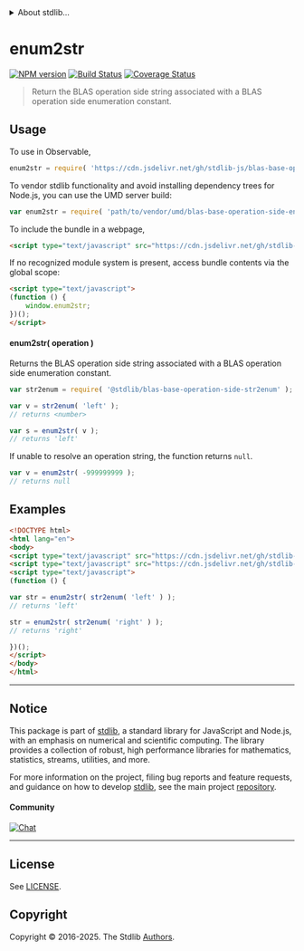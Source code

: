 <!--

@license Apache-2.0

Copyright (c) 2024 The Stdlib Authors.

Licensed under the Apache License, Version 2.0 (the "License");
you may not use this file except in compliance with the License.
You may obtain a copy of the License at

   http://www.apache.org/licenses/LICENSE-2.0

Unless required by applicable law or agreed to in writing, software
distributed under the License is distributed on an "AS IS" BASIS,
WITHOUT WARRANTIES OR CONDITIONS OF ANY KIND, either express or implied.
See the License for the specific language governing permissions and
limitations under the License.

-->


<details>
  <summary>
    About stdlib...
  </summary>
  <p>We believe in a future in which the web is a preferred environment for numerical computation. To help realize this future, we've built stdlib. stdlib is a standard library, with an emphasis on numerical and scientific computation, written in JavaScript (and C) for execution in browsers and in Node.js.</p>
  <p>The library is fully decomposable, being architected in such a way that you can swap out and mix and match APIs and functionality to cater to your exact preferences and use cases.</p>
  <p>When you use stdlib, you can be absolutely certain that you are using the most thorough, rigorous, well-written, studied, documented, tested, measured, and high-quality code out there.</p>
  <p>To join us in bringing numerical computing to the web, get started by checking us out on <a href="https://github.com/stdlib-js/stdlib">GitHub</a>, and please consider <a href="https://opencollective.com/stdlib">financially supporting stdlib</a>. We greatly appreciate your continued support!</p>
</details>

# enum2str

[![NPM version][npm-image]][npm-url] [![Build Status][test-image]][test-url] [![Coverage Status][coverage-image]][coverage-url] <!-- [![dependencies][dependencies-image]][dependencies-url] -->

> Return the BLAS operation side string associated with a BLAS operation side enumeration constant.

<!-- Section to include introductory text. Make sure to keep an empty line after the intro `section` element and another before the `/section` close. -->

<section class="intro">

</section>

<!-- /.intro -->

<!-- Package usage documentation. -->



<section class="usage">

## Usage

To use in Observable,

```javascript
enum2str = require( 'https://cdn.jsdelivr.net/gh/stdlib-js/blas-base-operation-side-enum2str@umd/browser.js' )
```

To vendor stdlib functionality and avoid installing dependency trees for Node.js, you can use the UMD server build:

```javascript
var enum2str = require( 'path/to/vendor/umd/blas-base-operation-side-enum2str/index.js' )
```

To include the bundle in a webpage,

```html
<script type="text/javascript" src="https://cdn.jsdelivr.net/gh/stdlib-js/blas-base-operation-side-enum2str@umd/browser.js"></script>
```

If no recognized module system is present, access bundle contents via the global scope:

```html
<script type="text/javascript">
(function () {
    window.enum2str;
})();
</script>
```

#### enum2str( operation )

Returns the BLAS operation side string associated with a BLAS operation side enumeration constant.

```javascript
var str2enum = require( '@stdlib/blas-base-operation-side-str2enum' );

var v = str2enum( 'left' );
// returns <number>

var s = enum2str( v );
// returns 'left'
```

If unable to resolve an operation string, the function returns `null`.

```javascript
var v = enum2str( -999999999 );
// returns null
```

</section>

<!-- /.usage -->

<!-- Package usage notes. Make sure to keep an empty line after the `section` element and another before the `/section` close. -->

<section class="notes">

</section>

<!-- /.notes -->

<!-- Package usage examples. -->

<section class="examples">

## Examples

<!-- eslint no-undef: "error" -->

```html
<!DOCTYPE html>
<html lang="en">
<body>
<script type="text/javascript" src="https://cdn.jsdelivr.net/gh/stdlib-js/blas-base-operation-side-str2enum@umd/browser.js"></script>
<script type="text/javascript" src="https://cdn.jsdelivr.net/gh/stdlib-js/blas-base-operation-side-enum2str@umd/browser.js"></script>
<script type="text/javascript">
(function () {

var str = enum2str( str2enum( 'left' ) );
// returns 'left'

str = enum2str( str2enum( 'right' ) );
// returns 'right'

})();
</script>
</body>
</html>
```

</section>

<!-- /.examples -->

<!-- Section to include cited references. If references are included, add a horizontal rule *before* the section. Make sure to keep an empty line after the `section` element and another before the `/section` close. -->

<section class="references">

</section>

<!-- /.references -->

<!-- Section for related `stdlib` packages. Do not manually edit this section, as it is automatically populated. -->

<section class="related">

</section>

<!-- /.related -->

<!-- Section for all links. Make sure to keep an empty line after the `section` element and another before the `/section` close. -->


<section class="main-repo" >

* * *

## Notice

This package is part of [stdlib][stdlib], a standard library for JavaScript and Node.js, with an emphasis on numerical and scientific computing. The library provides a collection of robust, high performance libraries for mathematics, statistics, streams, utilities, and more.

For more information on the project, filing bug reports and feature requests, and guidance on how to develop [stdlib][stdlib], see the main project [repository][stdlib].

#### Community

[![Chat][chat-image]][chat-url]

---

## License

See [LICENSE][stdlib-license].


## Copyright

Copyright &copy; 2016-2025. The Stdlib [Authors][stdlib-authors].

</section>

<!-- /.stdlib -->

<!-- Section for all links. Make sure to keep an empty line after the `section` element and another before the `/section` close. -->

<section class="links">

[npm-image]: http://img.shields.io/npm/v/@stdlib/blas-base-operation-side-enum2str.svg
[npm-url]: https://npmjs.org/package/@stdlib/blas-base-operation-side-enum2str

[test-image]: https://github.com/stdlib-js/blas-base-operation-side-enum2str/actions/workflows/test.yml/badge.svg?branch=main
[test-url]: https://github.com/stdlib-js/blas-base-operation-side-enum2str/actions/workflows/test.yml?query=branch:main

[coverage-image]: https://img.shields.io/codecov/c/github/stdlib-js/blas-base-operation-side-enum2str/main.svg
[coverage-url]: https://codecov.io/github/stdlib-js/blas-base-operation-side-enum2str?branch=main

<!--

[dependencies-image]: https://img.shields.io/david/stdlib-js/blas-base-operation-side-enum2str.svg
[dependencies-url]: https://david-dm.org/stdlib-js/blas-base-operation-side-enum2str/main

-->

[chat-image]: https://img.shields.io/gitter/room/stdlib-js/stdlib.svg
[chat-url]: https://app.gitter.im/#/room/#stdlib-js_stdlib:gitter.im

[stdlib]: https://github.com/stdlib-js/stdlib

[stdlib-authors]: https://github.com/stdlib-js/stdlib/graphs/contributors

[umd]: https://github.com/umdjs/umd
[es-module]: https://developer.mozilla.org/en-US/docs/Web/JavaScript/Guide/Modules

[deno-url]: https://github.com/stdlib-js/blas-base-operation-side-enum2str/tree/deno
[deno-readme]: https://github.com/stdlib-js/blas-base-operation-side-enum2str/blob/deno/README.md
[umd-url]: https://github.com/stdlib-js/blas-base-operation-side-enum2str/tree/umd
[umd-readme]: https://github.com/stdlib-js/blas-base-operation-side-enum2str/blob/umd/README.md
[esm-url]: https://github.com/stdlib-js/blas-base-operation-side-enum2str/tree/esm
[esm-readme]: https://github.com/stdlib-js/blas-base-operation-side-enum2str/blob/esm/README.md
[branches-url]: https://github.com/stdlib-js/blas-base-operation-side-enum2str/blob/main/branches.md

[stdlib-license]: https://raw.githubusercontent.com/stdlib-js/blas-base-operation-side-enum2str/main/LICENSE

</section>

<!-- /.links -->
